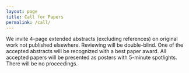 ```yaml
---
layout: page
title: Call for Papers
permalink: /call/
---
```


We invite 4-page extended abstracts (excluding references) on original work not published elsewhere.  Reviewing will be double-blind.  One of the accepted abstracts will be recognized with a best paper award.  All accepted papers will be presented as posters with 5-minute spotlights. There will be no proceedings. 
